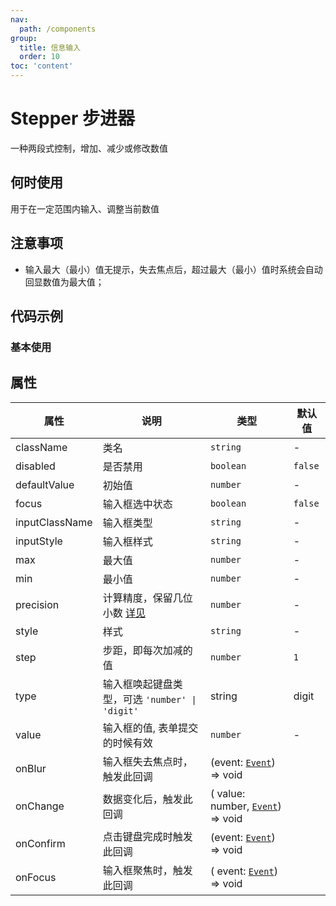 ```yaml
---
nav:
  path: /components
group:
  title: 信息输入
  order: 10
toc: 'content'
---
```


# Stepper 步进器
一种两段式控制，增加、减少或修改数值
## 何时使用
用于在一定范围内输入、调整当前数值
## 注意事项
- 输入最大（最小）值无提示，失去焦点后，超过最大（最小）值时系统会自动回显数值为最大值；

## 代码示例
### 基本使用
<code src='pages/Stepper/index'></code>

## 属性

| 属性 | 说明 | 类型 | 默认值 |
| -----|-----|-----|----- |
| className | 类名 | `string` | - | 
| disabled |  是否禁用 | `boolean` | `false` |
| defaultValue |  初始值 | `number` | - |
| focus |  输入框选中状态 | `boolean` | `false` |
| inputClassName |  输入框类型 | `string` | - |
| inputStyle |  输入框样式 | `string` | - |
| max | 最大值 | `number` | - |
| min | 最小值 | `number` | - |
| precision | 计算精度，保留几位小数 [详见](https://github.com/ant-design/ant-design/issues/5998) | `number` |  - | 
| style | 样式 | `string` | - | 
| step | 步距，即每次加减的值 | `number` | `1` | 
| type | 输入框唤起键盘类型，可选 `'number' \| 'digit'` | string |  digit |
| value | 输入框的值, 表单提交的时候有效 | `number` | - |
| onBlur | 输入框失去焦点时，触发此回调 | (event:  [`Event`](https://opendocs.alipay.com/mini/framework/event-object)) => void  |
| onChange | 数据变化后，触发此回调 | ( value: number, [`Event`](https://opendocs.alipay.com/mini/framework/event-object)) => void  |
| onConfirm | 点击键盘完成时触发此回调 | (event:  [`Event`](https://opendocs.alipay.com/mini/framework/event-object)) => void  |
| onFocus | 输入框聚焦时，触发此回调 | ( event:  [`Event`](https://opendocs.alipay.com/mini/framework/event-object)) => void  |